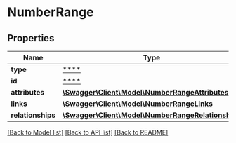# NumberRange

## Properties
Name | Type | Description | Notes
------------ | ------------- | ------------- | -------------
**type** | [****](.md) |  | [optional] 
**id** | [****](.md) |  | [optional] 
**attributes** | [**\Swagger\Client\Model\NumberRangeAttributes**](NumberRangeAttributes.md) |  | [optional] 
**links** | [**\Swagger\Client\Model\NumberRangeLinks**](NumberRangeLinks.md) |  | [optional] 
**relationships** | [**\Swagger\Client\Model\NumberRangeRelationships**](NumberRangeRelationships.md) |  | [optional] 

[[Back to Model list]](../../README.md#documentation-for-models) [[Back to API list]](../../README.md#documentation-for-api-endpoints) [[Back to README]](../../README.md)

